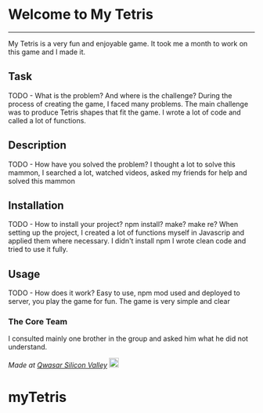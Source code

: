 # Welcome to My Tetris
***
My Tetris is a very fun and enjoyable game. It took me a month to work on this game and I made it.
## Task
TODO - What is the problem? And where is the challenge?
During the process of creating the game, I faced many problems. The main challenge was to produce Tetris shapes that fit the game. I wrote a lot of code and called a lot of functions.
## Description
TODO - How have you solved the problem?
I thought a lot to solve this mammon, I searched a lot, watched videos, asked my friends for help and solved this mammon
## Installation
TODO - How to install your project? npm install? make? make re?
When setting up the project, I created a lot of functions myself in Javascrip and applied them where necessary. I didn't install npm I wrote clean code and tried to use it fully.
## Usage
TODO - How does it work?
Easy to use, npm mod used and deployed to server, you play the game for fun. The game is very simple and clear



### The Core Team
I consulted mainly one brother in the group and asked him what he did not understand.

<span><i>Made at <a href='https://qwasar.io'>Qwasar Silicon Valley</a></i></span>
<span><img alt='Qwasar Silicon Valley Logo' src='https://storage.googleapis.com/qwasar-public/qwasar-logo_50x50.png' width='20px'></span>
# myTetris
